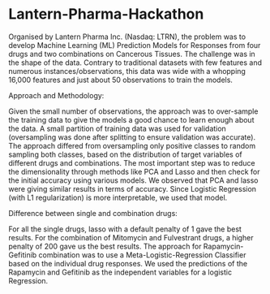 # Lantern-Pharma-Hackathon
 
Organised by Lantern Pharma Inc. (Nasdaq: LTRN), the problem was to develop Machine Learning (ML) Prediction Models for Responses from four drugs and two combinations on Cancerous Tissues. The challenge was in the shape of the data. Contrary to traditional datasets with few features and numerous instances/observations, this data was wide with a whopping 16,000 features and just about 50 observations to train the models.

Approach and Methodology:

Given the small number of observations, the approach was to over-sample the training data to give the models a good chance to learn enough about the data. A small partition of training data was used for validation (oversampling was done after splitting to ensure validation was accurate).  The approach differed from oversampling only positive classes to random sampling both classes, based on the distribution of target variables of different drugs and combinations.
The most important step was to reduce the dimensionality through methods like PCA and Lasso and then check for the initial accuracy using various models. We observed that PCA and lasso were giving similar results in terms of accuracy. Since Logistic Regression (with L1 regularization) is more interpretable, we used that model.

Difference between single and combination drugs:

For all the single drugs, lasso with a default penalty of 1 gave the best results. For the combination of Mitomycin and Fulvestrant drugs, a higher penalty of 200 gave us the best results. The approach for Rapamycin-Gefitinib combination was to use a Meta-Logistic-Regression Classifier based on the individual drug responses. We used the predictions of the Rapamycin and Gefitinib as the independent variables for a logistic Regression.
